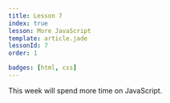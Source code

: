 ```yaml
---
title: Lesson 7
index: true
lesson: More JavaScript
template: article.jade
lessonId: 7
order: 1

badges: [html, css]
---
```


This week will spend more time on JavaScript.

<span class="more"></span>

